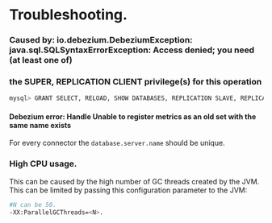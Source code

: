 # Troubleshooting.

### Caused by: io.debezium.DebeziumException: java.sql.SQLSyntaxErrorException: Access denied; you need (at least one of) 
### the SUPER, REPLICATION CLIENT privilege(s) for this operation
```bash
mysql> GRANT SELECT, RELOAD, SHOW DATABASES, REPLICATION SLAVE, REPLICATION CLIENT ON *.* TO 'user' IDENTIFIED BY 'password';

```
#### Debezium error: Handle Unable to register metrics as an old set with the same name exists
For every connector the `database.server.name` should be unique.


### High CPU usage.
This can be caused by the high number of GC threads created by the JVM.
This can be limited by passing this configuration parameter to the JVM:
```bash
#N can be 50.
-XX:ParallelGCThreads=<N>.
```
